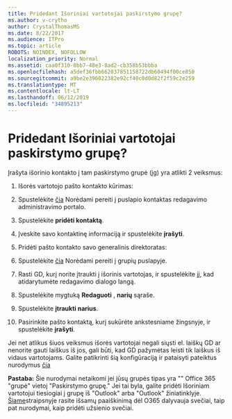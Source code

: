 ```yaml
---
title: Pridedant Išoriniai vartotojai paskirstymo grupę?
ms.author: v-crytho
author: CrystalThomasMS
ms.date: 8/22/2017
ms.audience: ITPro
ms.topic: article
ROBOTS: NOINDEX, NOFOLLOW
localization_priority: Normal
ms.assetid: caa0f310-0bb7-48e3-8ad2-cb358b53bbba
ms.openlocfilehash: a5def36fbb662037851158722db60494f00ce850
ms.sourcegitcommit: a9be2e396022382e92cf40c0d0d82f2f59c2e259
ms.translationtype: MT
ms.contentlocale: lt-LT
ms.lasthandoff: 06/12/2019
ms.locfileid: "34895213"
---
```

# <a name="adding-external-users-to-a-distribution-group"></a>Pridedant Išoriniai vartotojai paskirstymo grupę?

Įrašyta išorinio kontakto į tam paskirstymo grupė (įg) yra atlikti 2 veiksmus:
  
1. Išorės vartotojo pašto kontakto kūrimas:
    
1. Spustelėkite [čia](https://admin.microsoft.com/adminportal/home#/Contact) Norėdami pereiti į puslapio kontaktas redagavimo administravimo portalo. 
    
2. Spustelėkite **pridėti kontaktą**.
    
3. Įveskite savo kontaktinę informaciją ir spustelėkite **įrašyti**.
    
2. Pridėti pašto kontakto savo generalinis direktoratas:
    
1. Spustelėkite [čia](https://admin.microsoft.com/adminportal/home#/groups) Norėdami pereiti į grupių puslapyje. 
    
2. Rasti GD, kurį norite įtraukti į išorinis vartotojas, ir spustelėkite jį, kad atidarytumėte redagavimo dialogo langą.
    
3. Spustelėkite mygtuką **Redaguoti** , **narių** sąraše. 
    
4. Spustelėkite **įtraukti narius**.
    
5. Pasirinkite pašto kontaktą, kurį sukūrėte ankstesniame žingsnyje, ir spustelėkite **įrašyti**.
    
Jei net atlikus šiuos veiksmus išorės vartotojai negali siųsti el. laiškų GD ar nenorite gauti laiškus iš jos, gali būti, kad GD pažymėtas leisti tik laiškus iš vidaus vartotojams. Galite patikrinti šią konfigūraciją ir pataisyti pateiktus nurodymus [čia](https://support.office.com/article/Fix-email-delivery-issues-for-error-code-5-7-133-in-Office-365-991abc19-7756-438f-abcb-39f69b80f284.aspx)
  
 **Pastaba:** Šie nurodymai netaikomi jei jūsų grupės tipas yra "" Office 365 "grupė" vietoj "Paskirstymo grupę." Jei tai byla, galite pridėti Išoriniam vartotojui tiesiogiai į grupę iš "Outlook" arba "Outlook" žiniatinklyje. [Šiame](https://support.office.com/article/Guest-access-in-Office-365-Groups-bfc7a840-868f-4fd6-a390-f347bf51aff6.aspx)straipsnyje rasite išsamų paaiškinimą dėl O365 dalyvauja svečiai, taip pat nurodymai, kaip pridėti užsienio svečiai.
  